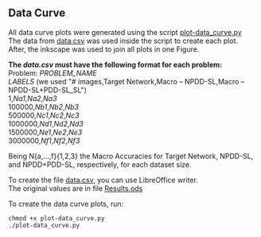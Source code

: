 ## Data Curve

All data curve plots were generated using the script [plot-data_curve.py](plot-data_curve.py) <br>
The data from [data.csv](data.csv) was used inside the script to create each plot. <br>
After, the inkscape was used to join all plots in one Figure.

**The _data.csv_ must have the following format for each problem:<br>**
Problem: _PROBLEM_NAME_<br>
_LABELS_ (we used "# images,Target Network,Macro – NPDD-SL,Macro – NPDD-SL+PDD-SL_SL")<br>
1,_Na1_,_Na2_,_Na3_ <br>
100000,_Nb1_,_Nb2_,_Nb3_ <br>
500000,_Nc1_,_Nc2_,_Nc3_ <br>
1000000,_Nd1_,_Nd2_,_Nd3_ <br>
1500000,_Ne1_,_Ne2_,_Ne3_ <br>
3000000,_Nf1_,_Nf2_,_Nf3_ <br>

Being N{a,...,f}{1,2,3} the Macro Accuracies for Target Network, NPDD-SL, and NPDD+PDD-SL, respectively, for each dataset size.

To create the file [data.csv](data.csv), you can use LibreOffice writer.<br>
The original values are in file [Results.ods](../Results/Results.ods)

To create the data curve plots, run:
```shell
chmod +x plot-data_curve.py
./plot-data_curve.py
```
